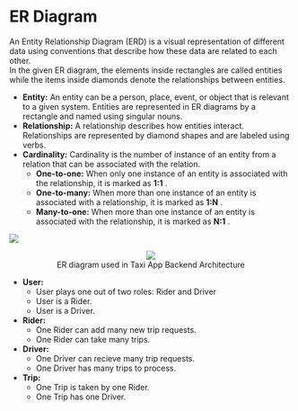 # ER Diagram

An Entity Relationship Diagram \(ERD\) is a visual representation of different data using conventions that describe how these data are related to each other.  
In the given ER diagram, the elements inside rectangles are called entities while the items inside diamonds denote the relationships between entities.

* **Entity:**
  An entity can be a person, place, event, or object that is relevant to a given system. Entities are represented in ER diagrams by a rectangle and named using singular nouns.
* **Relationship:**
  A relationship describes how entities interact. Relationships are represented by diamond shapes and are labeled using verbs.
* **Cardinality:**
  Cardinality is the number of instance of an entity from a relation that can be associated with the relation.
  * **One-to-one:**
    When only one instance of an entity is associated with the relationship, it is marked as
    **1:1**
    .
  * **One-to-many:**
    When more than one instance of an entity is associated with a relationship, it is marked as
    **1:N**
    .
  * **Many-to-one:**
    When more than one instance of an entity is associated with the relationship, it is marked as
    **N:1**
    .

![](https://strapmobile.com/docs/react-native-uber-like-app-backend/v4.0.0/assets/img/er-diagram/er-diagram-1.png)
<center><img src ="./images/er-diagram/er-diagram-1.png"></center>

<center>ER diagram used in Taxi App Backend Architecture</center>

* **User:**
  * User plays one out of two roles: Rider and Driver
  * User is a Rider.
  * User is a Driver.
* **Rider:**
  * One Rider can add many new trip requests.
  * One Rider can take many trips.
* **Driver:**
  * One Driver can recieve many trip requests.
  * One Driver has many trips to process.
* **Trip:**
  * One Trip is taken by one Rider.
  * One Trip has one Driver.



